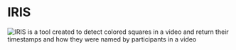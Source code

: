 # IRIS
![IRIS is a tool created to detect colored squares in a video and return their timestamps and how they were named by participants in a video](https://user-images.githubusercontent.com/58976716/182030102-84b4f1ba-fe55-471d-8546-9a468404cc6d.png)
